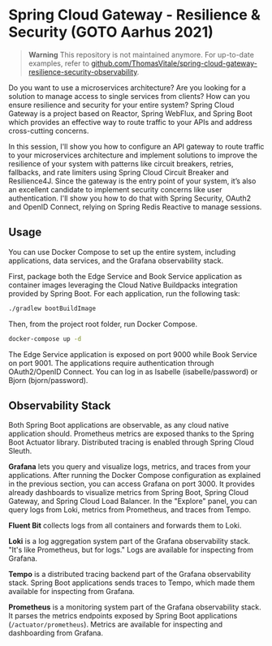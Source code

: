 # Spring Cloud Gateway - Resilience & Security (GOTO Aarhus 2021)

> **Warning**
> This repository is not maintained anymore. For up-to-date examples, refer to [github.com/ThomasVitale/spring-cloud-gateway-resilience-security-observability](https://github.com/ThomasVitale/spring-cloud-gateway-resilience-security-observability).

Do you want to use a microservices architecture? Are you looking for a solution to manage access to single services
from clients? How can you ensure resilience and security for your entire system? Spring Cloud Gateway is a project
based on Reactor, Spring WebFlux, and Spring Boot which provides an effective way to route traffic to your APIs
and address cross-cutting concerns.

In this session, I'll show you how to configure an API gateway to route traffic to your microservices architecture
and implement solutions to improve the resilience of your system with patterns like circuit breakers, retries,
fallbacks, and rate limiters using Spring Cloud Circuit Breaker and Resilience4J. Since the gateway is the
entry point of your system, it’s also an excellent candidate to implement security concerns like user authentication.
I'll show you how to do that with Spring Security, OAuth2 and OpenID Connect, relying on Spring Redis Reactive
to manage sessions.

## Usage

You can use Docker Compose to set up the entire system, including applications, data services, and the Grafana observability stack.

First, package both the Edge Service and Book Service application as container images leveraging the Cloud Native Buildpacks integration provided by Spring Boot.
For each application, run the following task:

```bash
./gradlew bootBuildImage
```

Then, from the project root folder, run Docker Compose.

```bash
docker-compose up -d
```

The Edge Service application is exposed on port 9000 while Book Service on port 9001. The applications require authentication through OAuth2/OpenID Connect. You can log in as Isabelle (isabelle/password) or Bjorn (bjorn/password).

## Observability Stack

Both Spring Boot applications are observable, as any cloud native application should. Prometheus metrics are exposed thanks to the Spring Boot Actuator library. Distributed tracing is enabled through Spring Cloud Sleuth.

**Grafana** lets you query and visualize logs, metrics, and traces from your applications. After running the Docker Compose configuration as explained in the previous section, you can access Grafana on port 3000. It provides already dashboards to visualize metrics from Spring Boot, Spring Cloud Gateway, and Spring Cloud Load Balancer. In the "Explore" panel, you can query logs from Loki, metrics from Prometheus, and traces from Tempo.

**Fluent Bit** collects logs from all containers and forwards them to Loki.

**Loki** is a log aggregation system part of the Grafana observability stack. "It's like Prometheus, but for logs." Logs are available for inspecting from Grafana.

**Tempo** is a distributed tracing backend part of the Grafana observability stack. Spring Boot applications sends traces to Tempo, which made them available for inspecting from Grafana.

**Prometheus** is a monitoring system part of the Grafana observability stack. It parses the metrics endpoints exposed by Spring Boot applications (`/actuator/prometheus`). Metrics are available for inspecting and dashboarding from Grafana.
